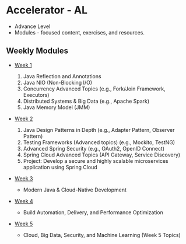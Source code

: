 # Accelerator  - AL
* Advance Level
* Modules - focused content, exercises, and resources.

## Weekly Modules
- [Week 1](./wk-1/README.md)
    1. Java Reflection and Annotations 
    2. Java NIO (Non-Blocking I/O) 
    3. Concurrency Advanced Topics (e.g., Fork/Join Framework, Executors)
    4. Distributed Systems & Big Data (e.g., Apache Spark) 
    5. Java Memory Model (JMM)
- [Week 2](./wk-2/README.md)
    1. Java Design Patterns in Depth (e.g., Adapter Pattern, Observer Pattern) 
    2. Testing Frameworks (Advanced topics) (e.g., Mockito, TestNG)
    3. Advanced Spring Security (e.g., OAuth2, OpenID Connect) 
    4. Spring Cloud Advanced Topics (API Gateway, Service Discovery)
    5. Project: Develop a secure and highly scalable microservices application using 
    Spring Cloud


- [Week 3](./wk-3/README.md)
    - Modern Java & Cloud-Native Development

- [Week 4](./wk-4/README.md)
    - Build Automation, Delivery, and Performance Optimization

- [Week 5](./wk-5/README.md)
    - Cloud, Big Data, Security, and Machine Learning (Week 5 Topics)
